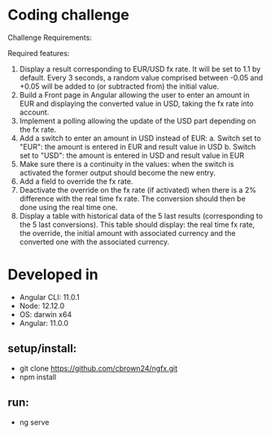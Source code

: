 # Coding challenge

Challenge Requirements:

Required features:
1. Display a result corresponding to EUR/USD fx rate. It will be set to 1.1 by default.
Every 3 seconds, a random value comprised between -0.05 and +0.05 will be added to (or subtracted from) the initial value.
2. Build a Front page in Angular allowing the user to enter an amount in EUR and displaying the converted value in USD, taking the fx rate into account.
3. Implement a polling allowing the update of the USD part depending on the fx rate.
4. Add a switch to enter an amount in USD instead of EUR:
a. Switch set to "EUR": the amount is entered in EUR and result value in USD
b. Switch set to "USD": the amount is entered in USD and result value in EUR
5. Make sure there is a continuity in the values: when the switch is activated the former output should become the new entry.
6. Add a field to override the fx rate.
7. Deactivate the override on the fx rate (if activated) when there is a 2% difference with the real time fx rate. The conversion should then be done using the real time one.
8. Display a table with historical data of the 5 last results (corresponding to the 5 last conversions). This table should display: the real time fx rate, the override, the initial amount with associated currency and the converted one with the associated currency.

# Developed in

- Angular CLI: 11.0.1
- Node: 12.12.0
- OS: darwin x64
- Angular: 11.0.0

## setup/install:
  - git clone https://github.com/cbrown24/ngfx.git
  - npm install

## run:
  - ng serve

